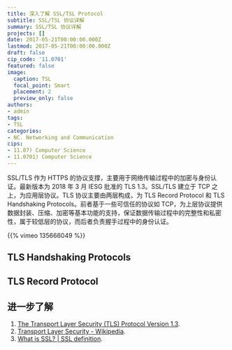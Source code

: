 ```yaml
---
title: 深入了解 SSL/TSL Protocol
subtitle: SSL/TSL 协议详解
summary: SSL/TSL 协议详解
projects: []
date: 2017-05-21T00:00:00.000Z
lastmod: 2017-05-21T00:00:00.000Z
draft: false
cip_code: '11.0701'
featured: false
image:
  caption: TSL
  focal_point: Smart
  placement: 2
  preview_only: false
authors:
- admin
tags:
- TSL
categories:
- NC. Networking and Communication
cips:
- 11.07) Computer Science
- 11.0701) Computer Science
---
```


SSL/TLS 作为 HTTPS 的协议支撑，主要用于网络传输过程中的加密与身份认证。最新版本为 2018 年 3 月 IESG 批准的 TLS 1.3。SSL/TLS 建立于 TCP 之上，为应用层协议。TLS 协议主要由两层构成，为 TLS Record Protocol 和 TLS Handshaking Protocols。前者基于一些可信任的协议如 TCP，为上层协议提供数据封装、压缩、加密等基本功能的支持，保证数据传输过程中的完整性和私密性，属于较低层的协议，而后者负责握手过程中的身份认证。


{{% vimeo 135666049 %}}

## TLS Handshaking Protocols


## TLS Record Protocol


## 进一步了解

1. [The Transport Layer Security (TLS) Protocol Version 1.3](https://datatracker.ietf.org/doc/rfc8446/).
1. [Transport Layer Security - Wikipedia](https://en.wikipedia.org/wiki/Transport_Layer_Security).
1. [What is SSL? | SSL definition](https://www.cloudflare.com/learning/ssl/what-is-ssl/).